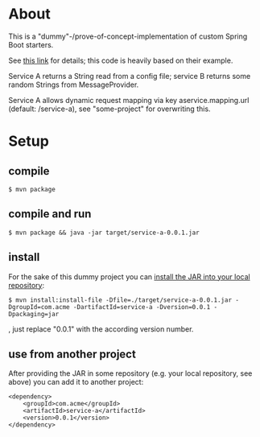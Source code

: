 # About

This is a "dummy"-/prove-of-concept-implementation of custom Spring Boot starters.

See [this link](https://blog.codecentric.de/en/2014/11/extending-spring-boot-five-steps-writing-spring-boot-starter/) for details; this code is heavily based on their example.

Service A returns a String read from a config file; service B returns some random Strings from MessageProvider.

Service A allows dynamic request mapping via key aservice.mapping.url (default: /service-a), see "some-project" for overwriting this.

# Setup

## compile

	$ mvn package

## compile and run

	$ mvn package && java -jar target/service-a-0.0.1.jar

## install

For the sake of this dummy project you can [install the JAR into your local repository](http://softwarecave.org/2014/06/14/adding-external-jars-into-maven-project/):

	$ mvn install:install-file -Dfile=./target/service-a-0.0.1.jar -DgroupId=com.acme -DartifactId=service-a -Dversion=0.0.1 -Dpackaging=jar

, just replace "0.0.1" with the according version number.

## use from another project

After providing the JAR in some repository (e.g. your local repository, see above) you can add it to another project:

	<dependency>
		<groupId>com.acme</groupId>
		<artifactId>service-a</artifactId>
		<version>0.0.1</version>
	</dependency>

